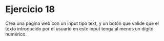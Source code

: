  # Ejercicio 18

Crea una página web con un input tipo text, y un botón que valide que el texto introducido por el usuario en este input tenga al menos un dígito numérico.